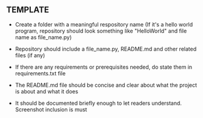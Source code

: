 ## TEMPLATE

- Create a folder with a meaningful respository name (If it's a hello world program, repository should look something like "HelloWorld" and file name as file_name.py)

- Repository should include a file_name.py, README.md and other related files (if any)

- If there are any requirements or prerequisites needed, do state them in requirements.txt file

- The README.md file should be concise and clear about what the project is about and what it does

- It should be documented briefly enough to let readers understand. Screenshot inclusion is must
